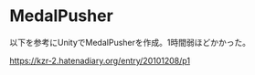# MedalPusher

以下を参考にUnityでMedalPusherを作成。1時間弱ほどかかった。

https://kzr-2.hatenadiary.org/entry/20101208/p1
